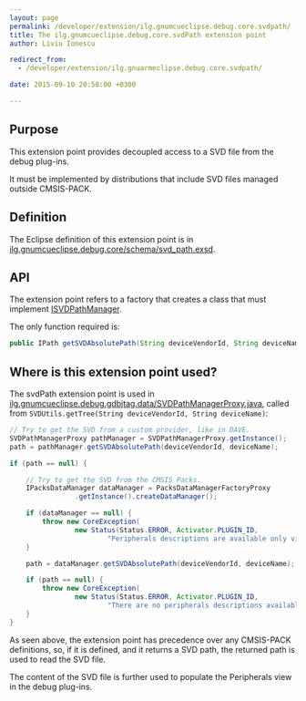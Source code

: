 ```yaml
---
layout: page
permalink: /developer/extension/ilg.gnumcueclipse.debug.core.svdpath/
title: The ilg.gnumcueclipse.debug.core.svdPath extension point
author: Liviu Ionescu

redirect_from:
  - /developer/extension/ilg.gnuarmeclipse.debug.core.svdpath/

date: 2015-09-10 20:58:00 +0300

---
```


## Purpose

This extension point provides decoupled access to a SVD file from the debug plug-ins.

It must be implemented by distributions that include SVD files managed outside CMSIS-PACK.

## Definition

The Eclipse definition of this extension point is in [ilg.gnumcueclipse.debug.core/schema/svd_path.exsd](https://github.com/gnuarmeclipse/plug-ins/blob/develop/ilg.gnumcueclipse.debug.core/schema/svd_path.exsd).

## API

The extension point refers to a factory that creates a class that must implement [ISVDPathManager](https://github.com/gnuarmeclipse/plug-ins/blob/develop/ilg.gnumcueclipse.debug.core/src/ilg/gnuarmeclipse/debug/core/data/ISVDPathManager.java).

The only function required is:

```java
public IPath getSVDAbsolutePath(String deviceVendorId, String deviceName);
```

## Where is this extension point used?

The svdPath extension point is used in [ilg.gnumcueclipse.debug.gdbjtag.data/SVDPathManagerProxy.java](https://github.com/gnuarmeclipse/plug-ins/blob/develop/ilg.gnumcueclipse.debug.gdbjtag/src/ilg/gnuarmeclipse/debug/gdbjtag/data/SVDPathManagerProxy.java), called from `SVDUtils.getTree(String deviceVendorId, String deviceName)`:

```java
// Try to get the SVD from a custom provider, like in DAVE.
SVDPathManagerProxy pathManager = SVDPathManagerProxy.getInstance();
path = pathManager.getSVDAbsolutePath(deviceVendorId, deviceName);

if (path == null) {

    // Try to get the SVD from the CMSIS Packs.
    IPacksDataManager dataManager = PacksDataManagerFactoryProxy
                .getInstance().createDataManager();

    if (dataManager == null) {
        throw new CoreException(
                new Status(Status.ERROR, Activator.PLUGIN_ID,
                        "Peripherals descriptions are available only via the Packs plug-in."));
    }

    path = dataManager.getSVDAbsolutePath(deviceVendorId, deviceName);

    if (path == null) {
        throw new CoreException(
                new Status(Status.ERROR, Activator.PLUGIN_ID,
                        "There are no peripherals descriptions available, install the required packs."));
    }
}
```

As seen above, the extension point has precedence over any CMSIS-PACK definitions, so, if it is defined, and it returns a SVD path, the returned path is used to read the SVD file.

The content of the SVD file is further used to populate the Peripherals view in the debug plug-ins.
